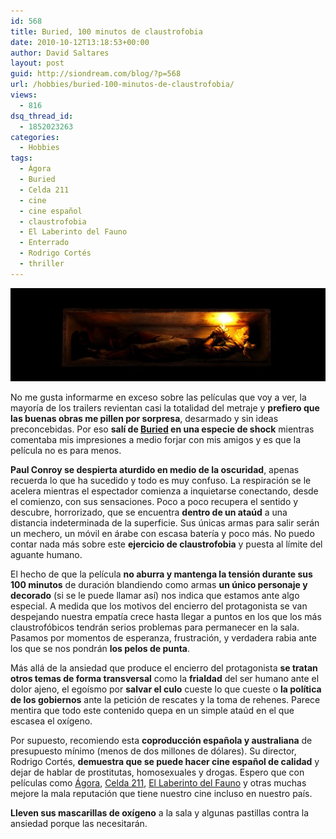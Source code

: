 ```yaml
---
id: 568
title: Buried, 100 minutos de claustrofobia
date: 2010-10-12T13:18:53+00:00
author: David Saltares
layout: post
guid: http://siondream.com/blog/?p=568
url: /hobbies/buried-100-minutos-de-claustrofobia/
views:
  - 816
dsq_thread_id:
  - 1852023263
categories:
  - Hobbies
tags:
  - Ágora
  - Buried
  - Celda 211
  - cine
  - cine español
  - claustrofobia
  - El Laberinto del Fauno
  - Enterrado
  - Rodrigo Cortés
  - thriller
---
```


![buried-film.jpg](/img/wp/buried-film.jpg)

No me gusta informarme en exceso sobre las películas que voy a ver, la mayoría de los trailers revientan casi la totalidad del metraje y **prefiero que las buenas obras me pillen por sorpresa**, desarmado y sin ideas preconcebidas. Por eso **salí de [Buried](http://www.imdb.com/title/tt1462758/) en una especie de shock** mientras comentaba mis impresiones a medio forjar con mis amigos y es que la película no es para menos.

**Paul Conroy se despierta aturdido en medio de la oscuridad**, apenas recuerda lo que ha sucedido y todo es muy confuso. La respiración se le acelera mientras el espectador comienza a inquietarse conectando, desde el comienzo, con sus sensaciones. Poco a poco recupera el sentido y descubre, horrorizado, que se encuentra **dentro de un ataúd** a una distancia indeterminada de la superficie. Sus únicas armas para salir serán un mechero, un móvil en árabe con escasa batería y poco más. No puedo contar nada más sobre este **ejercicio de claustrofobia** y puesta al límite del aguante humano.

El hecho de que la película **no aburra y mantenga la tensión durante sus 100 minutos** de duración blandiendo como armas **un único personaje y decorado** (si se le puede llamar así) nos indica que estamos ante algo especial. A medida que los motivos del encierro del protagonista se van despejando nuestra empatía crece hasta llegar a puntos en los que los más claustrofóbicos tendrán serios problemas para permanecer en la sala. Pasamos por momentos de esperanza, frustración, y verdadera rabia ante los que se nos pondrán **los pelos de punta**.

Más allá de la ansiedad que produce el encierro del protagonista **se tratan otros temas de forma transversal** como la **frialdad** del ser humano ante el dolor ajeno, el egoísmo por **salvar el culo** cueste lo que cueste o **la política de los gobiernos** ante la petición de rescates y la toma de rehenes. Parece mentira que todo este contenido quepa en un simple ataúd en el que escasea el oxígeno.

Por supuesto, recomiendo esta **coproducción española y australiana** de presupuesto mínimo (menos de dos millones de dólares). Su director, Rodrigo Cortés, **demuestra que se puede hacer cine español de calidad** y dejar de hablar de prostitutas, homosexuales y drogas. Espero que con películas como [Ágora](http://www.imdb.com/title/tt1186830/), [Celda 211](http://www.imdb.com/title/tt1242422/), [El Laberinto del Fauno](http://www.imdb.com/title/tt0457430/) y otras muchas mejore la mala reputación que tiene nuestro cine incluso en nuestro país.

**Lleven sus mascarillas de oxígeno** a la sala y algunas pastillas contra la ansiedad porque las necesitarán.